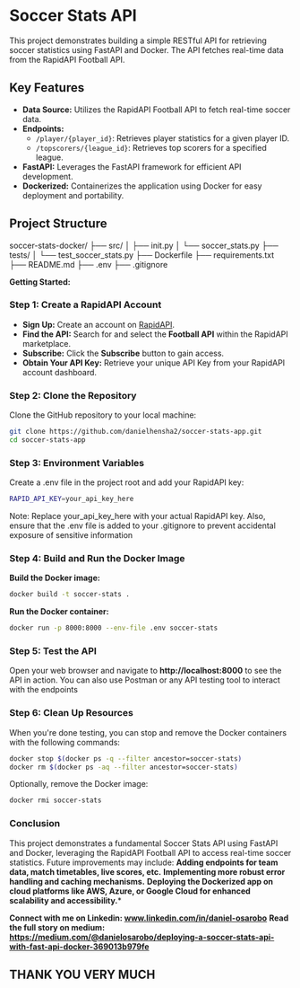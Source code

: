 # Soccer Stats API

This project demonstrates building a simple RESTful API for retrieving soccer statistics using FastAPI and Docker. The API fetches real-time data from the RapidAPI Football API.

## Key Features

- **Data Source:** Utilizes the RapidAPI Football API to fetch real-time soccer data.
- **Endpoints:**
  - `/player/{player_id}`: Retrieves player statistics for a given player ID.
  - `/topscorers/{league_id}`: Retrieves top scorers for a specified league.
- **FastAPI:** Leverages the FastAPI framework for efficient API development.
- **Dockerized:** Containerizes the application using Docker for easy deployment and portability.

## Project Structure

soccer-stats-docker/
├── src/
│   ├── init.py
│   └── soccer_stats.py
├── tests/
│   └── test_soccer_stats.py
├── Dockerfile
├── requirements.txt
├── README.md
├── .env
├── .gitignore

**Getting Started:**

### Step 1: Create a RapidAPI Account

- **Sign Up:** Create an account on [RapidAPI](https://rapidapi.com/).
- **Find the API:** Search for and select the **Football API** within the RapidAPI marketplace.
- **Subscribe:** Click the **Subscribe** button to gain access.
- **Obtain Your API Key:** Retrieve your unique API Key from your RapidAPI account dashboard.

### Step 2: Clone the Repository

Clone the GitHub repository to your local machine:

```bash
git clone https://github.com/danielhensha2/soccer-stats-app.git
cd soccer-stats-app
```

### Step 3: Environment Variables
Create a .env file in the project root and add your RapidAPI key:

```bash
RAPID_API_KEY=your_api_key_here
```

Note: Replace your_api_key_here with your actual RapidAPI key.
Also, ensure that the .env file is added to your .gitignore to prevent accidental exposure of sensitive information

### Step 4: Build and Run the Docker Image
**Build the Docker image:**

```bash
docker build -t soccer-stats .
```
**Run the Docker container:**
```bash
docker run -p 8000:8000 --env-file .env soccer-stats
```

### Step 5: Test the API
Open your web browser and navigate to **http://localhost:8000** to see the API in action. You can also use Postman or any API testing tool to interact with the endpoints

### Step 6: Clean Up Resources
When you're done testing, you can stop and remove the Docker containers with the following commands:

```bash
docker stop $(docker ps -q --filter ancestor=soccer-stats)
docker rm $(docker ps -aq --filter ancestor=soccer-stats)
```
Optionally, remove the Docker image:

```bash
docker rmi soccer-stats
```

### Conclusion
This project demonstrates a fundamental Soccer Stats API using FastAPI and Docker, leveraging the RapidAPI Football API to access real-time soccer statistics. Future improvements may include:
**Adding endpoints for team data, match timetables, live scores, etc.**
**Implementing more robust error handling and caching mechanisms.**
**Deploying the Dockerized app on cloud platforms like AWS, Azure, or Google Cloud for enhanced scalability and accessibility.***

**Connect with me on Linkedin: www.linkedin.com/in/daniel-osarobo**
**Read the full story on medium: https://medium.com/@danielosarobo/deploying-a-soccer-stats-api-with-fast-api-docker-369013b979fe**


## THANK YOU VERY MUCH ##